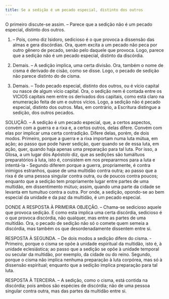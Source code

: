 ```yaml
---
title: Se a sedição é um pecado especial, distinto dos outros
---
```


O primeiro discute-se assim. – Parece que a sedição não é um pecado especial, distinto dos outros.  

1. – Pois, como diz Isidoro, sedicioso é o que provoca a dissensão das almas e gera discórdias. Ora, quem excita a um pecado não peca por outro gênero de pecado, senão pelo daquele que provoca. Logo, parece que a sedição não é um pecado especial, distinto da discórdia.  

2. Demais. – A sedição implica, uma certa divisão. Ora, também o nome de cisma é derivado de cisão, como se disse. Logo, o pecado de sedição não parece distinto do de cisma.  

3. Demais. – Todo pecado especial, distinto dos outros, ou é vício capital ou nasce de algum vício capital. Ora, o sedição nem é contada entre os VICIOS capitais nem entre os derivados dos capitais, como está claro na enumeração feita de um e outros vícios. Logo, a sedição não é pecado especial, distinto dos outros.  Mas, em contrário, a Escritura distingue a sedição, dos outros pecados.  

SOLUÇÃO. – A sedição é um pecado especial, que, a certos aspectos, convém com a guerra e a rixa e, a certos outros, delas difere.  Convém com elas por implicar uma certa contradição.  Difere delas, porém, de dois modos. Primeiro, porque a guerra e a rixa importam numa luta mútua, em ação; ao passo que pode haver sedição, quer quando se de essa luta, em ação, quer, quando haja apenas uma preparação para tal luta. Por isso, a Glosa, a um lugar dós Apóstolo diz, que as sedições são tumáltuos preparatórios à luta, isto é, consistem em nos prepararmos para a luta e intentá-la - Segundo diferem porque a guerra, propriamente, é contra inimigos estranhos, quase de uma multidão contra outra; ao passo que a rixa é de uma pessoa singular contra outra, ou de poucos contra poucos; enquanto que a sedição tem propriamente lugar entre partes de uma multidão, em dissentimento mútuo; assim, quando uma parte da cidade se levanta em tumultuo contra a outra. Por onde, a sedição, opondo-se ao bem especial da unidade e da paz da multidão, é um pecado especial.  

DONDE A RESPOSTA À PRIMEIRA OBJEÇÃO. – Chama-se sedicioso aquele que provoca sedição. E como esta implica uma certa discórdia, sedicioso é o que provoca discórdia, não qualquer, mas entre as partes de uma multidão. Ora, o pecado de sedição não só o comete quem semeia a discórdia, mas também os que desordenadamente dissentem entre si.  

RESPOSTA À SEGUNDA. – De dois modos a sedição difere do cisma. - Primeiro, porque o cisma se opõe à unidade espiritual da multidão, isto é, à unidade eclesiástica; ao passo que a sedição se opõe à unidade temporal ou secular da multidão, por exemplo, da cidade ou do reino. Segundo, porque o cisma não implica nenhuma preparação à luta corpórea, mas só à dissensão espiritual; enquanto que a sedição implica preparação para tal luta.  

RESPOSTA À TERCEIRA. – A sedição, como o cisma, está contida na discórdia; pois ambos são espécies de discórdia; não de uma pessoa singular contra outra, mas das partes da multidão entre si.